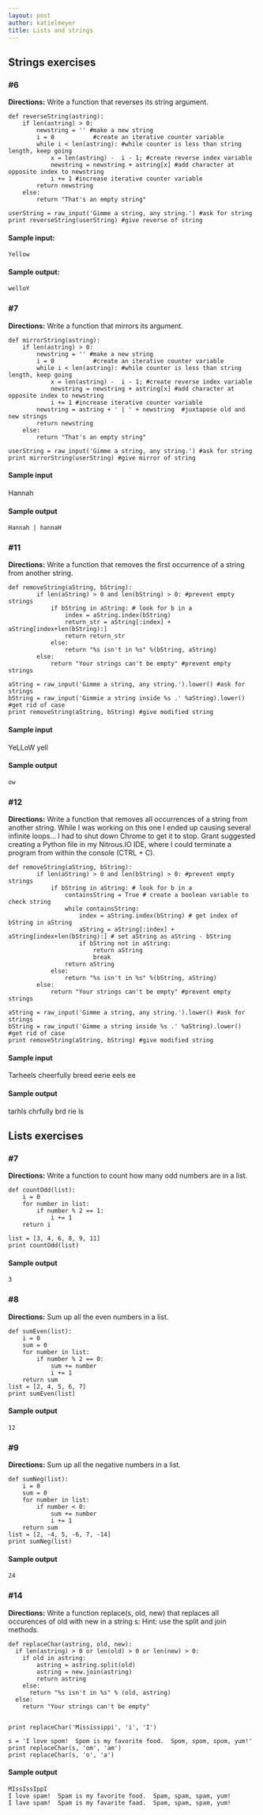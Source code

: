```yaml
---
layout: post
author: katielmeyer
title: Lists and strings
---
```


## Strings exercises

### #6
<strong>Directions:</strong> Write a function that reverses its string argument.

```
def reverseString(astring):
    if len(astring) > 0:
        newstring = '' #make a new string
        i = 0			#create an iterative counter variable 
        while i < len(astring): #while counter is less than string length, keep going
            x = len(astring) -  i - 1; #create reverse index variable 
            newstring = newstring + astring[x] #add character at opposite index to newstring
            i += 1 #increase iterative counter variable
        return newstring
    else:
        return "That's an empty string"
    
userString = raw_input('Gimme a string, any string.') #ask for string
print reverseString(userString) #give reverse of string
```

#### Sample input:

```
Yellow
```

#### Sample output:

```
welloY
```

### #7
<strong>Directions:</strong> Write a function that mirrors its argument.

```
def mirrorString(astring):
    if len(astring) > 0:
        newstring = '' #make a new string
        i = 0			#create an iterative counter variable 
        while i < len(astring): #while counter is less than string length, keep going
            x = len(astring) -  i - 1; #create reverse index variable 
            newstring = newstring + astring[x] #add character at opposite index to newstring
            i += 1 #increase iterative counter variable
        newstring = astring + ' | ' + newstring  #juxtapose old and new strings
        return newstring
    else:
        return "That's an empty string"
    
userString = raw_input('Gimme a string, any string.') #ask for string
print mirrorString(userString) #give mirror of string

```

#### Sample input
Hannah

#### Sample output

```
Hannah | hannaH
```


### #11
<strong>Directions:</strong> Write a function that removes the first occurrence of a string from another string.

```
def removeString(aString, bString):
        if len(aString) > 0 and len(bString) > 0: #prevent empty strings
            if bString in aString: # look for b in a
                index = aString.index(bString)
                return_str = aString[:index] + aString[index+len(bString):]
                return return_str
            else:
                return "%s isn't in %s" %(bString, aString)
        else:
            return "Your strings can't be empty" #prevent empty strings
        
aString = raw_input('Gimme a string, any string.').lower() #ask for strings
bString = raw_input('Gimmie a string inside %s .' %aString).lower() #get rid of case
print removeString(aString, bString) #give modified string
```

#### Sample input
YeLLoW
yell

#### Sample output

```
ow
```

### #12
<strong>Directions:</strong> Write a function that removes all occurrences of a string from another string.
While I was working on this one I ended up causing several infinite loops... I had to shut down Chrome to get it to stop. Grant suggested creating a Python file in my Nitrous.IO IDE, where I could terminate a program from within the console (CTRL + C).

```
def removeString(aString, bString):
        if len(aString) > 0 and len(bString) > 0: #prevent empty strings
            if bString in aString: # look for b in a
                containsString = True # create a boolean variable to check string
                while containsString:
                    index = aString.index(bString) # get index of bString in aString
                    aString = aString[:index] + aString[index+len(bString):] # set aString as aString - bString
                    if bString not in aString:
                    	return aString
                    	break
                return aString
            else:
                return "%s isn't in %s" %(bString, aString)
        else:
            return "Your strings can't be empty" #prevent empty strings
        
aString = raw_input('Gimme a string, any string.').lower() #ask for strings
bString = raw_input('Gimme a string inside %s .' %aString).lower() #get rid of case
print removeString(aString, bString) #give modified string
```

#### Sample input
Tarheels cheerfully breed eerie eels
ee

#### Sample output
tarhls chrfully brd rie ls



## Lists exercises

### #7
<strong>Directions:</strong> Write a function to count how many odd numbers are in a list.

```
def countOdd(list):
    i = 0
    for number in list:
        if number % 2 == 1:
            i += 1
    return i
    
list = [3, 4, 6, 8, 9, 11]
print countOdd(list)

```

#### Sample output

```
3
```

### #8
<strong>Directions:</strong> Sum up all the even numbers in a list.

```
def sumEven(list):
    i = 0
    sum = 0
    for number in list:
        if number % 2 == 0:
            sum += number
            i += 1
    return sum
list = [2, 4, 5, 6, 7]
print sumEven(list)
```

#### Sample output

```
12
```

### #9
<strong>Directions:</strong> Sum up all the negative numbers in a list.

```
def sumNeg(list):
    i = 0
    sum = 0
    for number in list:
        if number < 0:
            sum += number
            i += 1
    return sum
list = [2, -4, 5, -6, 7, -14]
print sumNeg(list)
```

#### Sample output

```
24
```

### #14
<strong>Directions:</strong> Write a function replace(s, old, new) that replaces all occurences of old with new in a string s:
Hint: use the split and join methods.

```
def replaceChar(astring, old, new):
  if len(astring) > 0 or len(old) > 0 or len(new) > 0:
    if old in astring:
        astring = astring.split(old)
        astring = new.join(astring)
        return astring
    else: 
      return "%s isn't in %s" % (old, astring)
  else:
    return "Your strings can't be empty"


print replaceChar('Mississippi', 'i', 'I')

s = 'I love spom!  Spom is my favorite food.  Spom, spom, spom, yum!'
print replaceChar(s, 'om', 'am')
print replaceChar(s, 'o', 'a')
```

#### Sample output

```
MIssIssIppI                                                                                                                                                                                       
I love spam!  Spam is my favorite food.  Spam, spam, spam, yum!                                                                                                                                   
I lave spam!  Spam is my favarite faad.  Spam, spam, spam, yum!    
```
